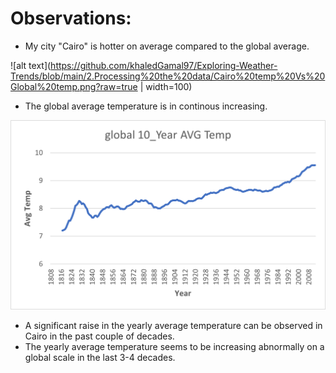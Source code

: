 # Observations:
- My city "Cairo" is hotter on average compared to the global average.

![alt text](https://github.com/khaledGamal97/Exploring-Weather-Trends/blob/main/2.Processing%20the%20data/Cairo%20temp%20Vs%20Global%20temp.png?raw=true | width=100)

- The global average temperature is in continous increasing.

![alt text](https://github.com/khaledGamal97/Exploring-Weather-Trends/blob/main/2.Processing%20the%20data/Global%20Temperature.png?raw=true)

- A significant raise in the yearly average temperature can be observed in Cairo in the past couple of decades.
- The yearly average temperature seems to be increasing abnormally on a global scale in the last 3-4 decades.
